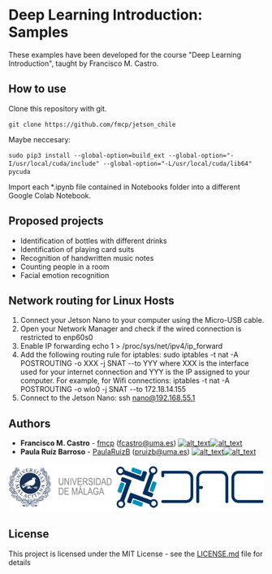 # Deep Learning Introduction: Samples

These examples have been developed for the course "Deep Learning Introduction", taught by Francisco M. Castro.


## How to use

Clone this repository with git.

```
git clone https://github.com/fmcp/jetson_chile
```

Maybe neccesary:
```
sudo pip3 install --global-option=build_ext --global-option="-I/usr/local/cuda/include" --global-option="-L/usr/local/cuda/lib64" pycuda
```

Import each *.ipynb file contained in Notebooks folder into a different Google Colab Notebook.

## Proposed projects
* Identification of bottles with different drinks
* Identification of playing card suits
* Recognition of handwritten music notes
* Counting people in a room
* Facial emotion recognition

## Network routing for Linux Hosts
1. Connect your Jetson Nano to your computer using the Micro-USB cable.
2. Open your Network Manager and check if the wired connection is restricted to enp60s0
3. Enable IP forwarding echo 1 > /proc/sys/net/ipv4/ip_forward
4. Add the following routing rule for iptables: sudo iptables -t nat -A POSTROUTING -o XXX -j SNAT --to YYY where XXX is the interface used for your internet connection and YYY is the IP assigned to your computer. For example, for Wifi connections: iptables -t nat -A POSTROUTING -o wlo0 -j SNAT --to 172.18.14.155
5. Connect to the Jetson Nano: ssh nano@192.168.55.1

## Authors

* **Francisco M. Castro** - [fmcp](https://github.com/fmcp) (fcastro@uma.es) [<img alt="alt_text" width="15px" src="https://cdn-icons-png.flaticon.com/512/174/174857.png" />](https://www.linkedin.com/in/francisco-manuel-castro-pay%C3%A1n-5099248b/)[<img alt="alt_text" width="15px" src="https://upload.wikimedia.org/wikipedia/commons/c/c7/Google_Scholar_logo.svg" />](https://scholar.google.es/citations?hl=es&user=xXZz8m4AAAAJ)
* **Paula Ruíz Barroso** - [PaulaRuizB](https://github.com/PaulaRuizB) (pruizb@uma.es) [<img alt="alt_text" width="15px" src="https://cdn-icons-png.flaticon.com/512/174/174857.png" />](https://www.linkedin.com/in/paula-ruiz-barroso/)[<img alt="alt_text" width="15px" src="https://upload.wikimedia.org/wikipedia/commons/c/c7/Google_Scholar_logo.svg" />](https://scholar.google.es/citations?user=w40SudQAAAAJ&hl=es&oi=ao)

![logo](./img/logos.jpg)

## License

This project is licensed under the MIT License - see the [LICENSE.md](LICENSE.md) file for details
 
